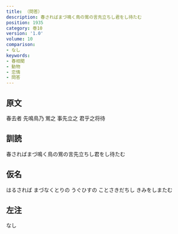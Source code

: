 ```yaml
---
title: （問答）
description: 春さればまづ鳴く鳥の鴬の言先立ちし君をし待たむ
position: 1935
category: 巻10
version: '1.0'
volume: 10
comparison:
- なし
keywords:
- 春相聞
- 動物
- 恋情
- 問答
---
```


## 原文

春去者 先鳴鳥乃 鴬之 事先立之 君乎之将待

## 訓読

春さればまづ鳴く鳥の鴬の言先立ちし君をし待たむ

## 仮名

はるされば まづなくとりの うぐひすの ことさきだちし きみをしまたむ

## 左注

なし
